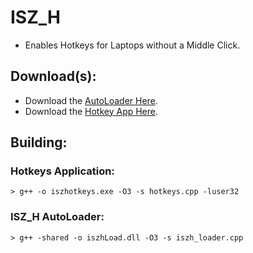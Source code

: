 # ISZ_H
- Enables Hotkeys for Laptops without a Middle Click.

## Download(s):
- Download the [AutoLoader Here]().
- Download the [Hotkey App Here]().

## Building:
### Hotkeys Application:
```
> g++ -o iszhotkeys.exe -O3 -s hotkeys.cpp -luser32
```
### ISZ_H AutoLoader:
```
> g++ -shared -o iszhLoad.dll -O3 -s iszh_loader.cpp
```
